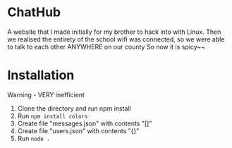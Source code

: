 # ChatHub
A website that I made initially for my brother to hack into with Linux. Then we realised the entirety of the school wifi was connected, so we were able to talk to each other ANYWHERE on our county
So now it is spicy~~
# Installation
Warning - VERY inefficient
1. Clone the directory and run npm install
2. Run `npm install colors`
3. Create file "messages.json" with contents "[]"
4. Create file "users.json" with contents "{}"
5. Run `node .`
